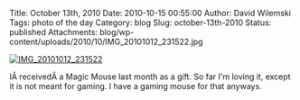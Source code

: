 Title: October 13th, 2010
Date: 2010-10-15 00:55:00
Author: David Wilemski
Tags: photo of the day
Category: blog
Slug: october-13th-2010
Status: published
Attachments: blog/wp-content/uploads/2010/10/IMG_20101012_231522.jpg

[![](http://oromis.davidwilemski.com/blog/wp-content/uploads/2010/10/IMG_20101012_231522-300x225.jpg
"IMG_20101012_231522")](http://oromis.davidwilemski.com/blog/wp-content/uploads/2010/10/IMG_20101012_231522.jpg)

IÂ receivedÂ a Magic Mouse last month as a gift. So far I'm loving it,
except it is not meant for gaming. I have a gaming mouse for that
anyways.

